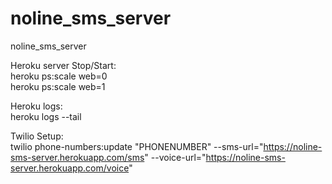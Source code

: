 # noline_sms_server
noline_sms_server

Heroku server Stop/Start:   
heroku ps:scale web=0  
heroku ps:scale web=1

Heroku logs:  
heroku logs --tail  
  

  
Twilio Setup:  
twilio phone-numbers:update "PHONENUMBER" --sms-url="https://noline-sms-server.herokuapp.com/sms" --voice-url="https://noline-sms-server.herokuapp.com/voice"